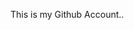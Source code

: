 This is my Github Account..

<!---
Adan-Ghuman129/Adan-Ghuman129 is a ✨ special ✨ repository because its `README.md` (this file) appears on your GitHub profile.
You can click the Preview link to take a look at your changes.
--->
